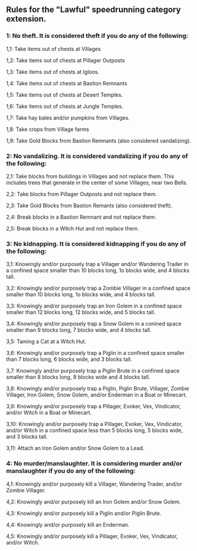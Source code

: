 ## Rules for the "Lawful" speedrunning category extension.

### 1: No theft. It is considered theft if you do any of the following:

  1,1: Take items out of chests at Villages
  
  1,2: Take items out of chests at Pillager Outposts
  
  1,3: Take items out of chests at Igloos.
  
  1,4: Take items out of chests at Bastion Remnants
  
  1,5: Take items out of chests at Desert Temples.
  
  1,6: Take items out of chests at Jungle Temples.
  
  1,7: Take hay bales and/or pumpkins from Villages.
  
  1,8: Take crops from Village farms
  
  1,9: Take Gold Blocks from Bastion Remnants (also considered vandalizing).
  
### 2: No vandalizing. It is considered vandalizing if you do any of the following:

  2,1: Take blocks from buildings in Villages and not replace them. This includes trees that generate in the center of some Villages, near two Bells.
  
  2,2: Take blocks from Pillager Outposts and not replace them.
  
  2,3: Take Gold Blocks from Bastion Remants (also considered theft).
  
  2,4: Break blocks in a Bastion Remnant and not replace them.
  
  2,5: Break blocks in a Witch Hut and not replace them.
  
### 3: No kidnapping. It is considered kidnapping if you do any of the following:

  3,1: Knowingly and/or purposely trap a Villager and/or Wandering Trader in a confined space smaller than 10 blocks long, 1o blocks wide, and 4 blocks tall.
  
  3,2: Knowingly and/or purposely trap a Zombie Villager in a confined space smaller than 10 blocks long, 1o blocks wide, and 4 blocks tall.
  
  3,3: Knowingly and/or purposely trap an Iron Golem in a confined space smaller than 12 blocks long, 12 blocks wide, and 5 blocks tall.
  
  3,4: Knowingly and/or purposely trap a Snow Golem in a conined space smaller than 9 blocks long, 7 blocks wide, and 4 blocks tall.
  
  3,5: Taming a Cat at a Witch Hut.
  
  3,6: Knowingly and/or purposely trap a Piglin in a confined space smaller than 7 blocks long, 6 blocks wide, and 3 blocks tall.
  
  3,7: Knowingly and/or purposely trap a Piglin Brute in a confined space smaller than 8 blocks long, 8 blocks wide and 4 blocks tall.
  
  3,8: Knowingly and/or purposely trap a Piglin, Piglin Brute, Villager, Zombie Villager, Iron Golem, Snow Golem, and/or Enderman in a Boat or Minecart.
  
  3,9: Knowingly and/or purposely trap a Pillager, Evoker, Vex, Vindicator, and/or Witch in a Boat or Minecart.
  
  3,10: Knowingly and/or purposely trap a Pillager, Evoker, Vex, Vindicator, and/or Witch in a confined space less than 5 blocks long, 5 blocks wide, and 3 blocks tall.
  
  3,11: Attach an Iron Golem and/or Snow Golem to a Lead.
  
### 4: No murder/manslaughter. It is considering murder and/or manslaughter if you do any of the following:

  4,1: Knowingly and/or purposely kill a Villager, Wandering Trader, and/or Zombie Villager.
  
  4,2: Knowingly and/or purposely kill an Iron Golem and/or Snow Golem.
  
  4,3: Knowingly and/or purposely kill a Piglin and/or Piglin Brute.
  
  4,4: Knowingly and/or purposely kill an Enderman.
  
  4,5: Knowingly and/or purposely kill a Pillager, Evoker, Vex, Vindicator, and/or Witch.
